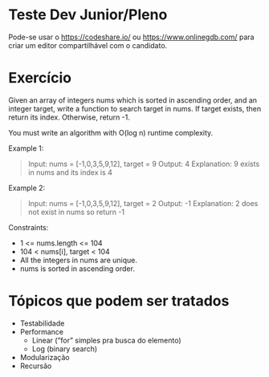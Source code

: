 # Teste Dev Junior/Pleno

Pode-se usar o https://codeshare.io/ ou https://www.onlinegdb.com/ para criar um editor compartilhável com o candidato.

# Exercício

Given an array of integers nums which is sorted in ascending order,
and an integer target, write a function to search target in nums.
If target exists, then return its index. Otherwise, return -1.

You must write an algorithm with O(log n) runtime complexity.

Example 1:

> Input: nums = [-1,0,3,5,9,12], target = 9
Output: 4
Explanation: 9 exists in nums and its index is 4
> 

Example 2:

> Input: nums = [-1,0,3,5,9,12], target = 2
Output: -1
Explanation: 2 does not exist in nums so return -1
> 

Constraints:

- 1 <= nums.length <= 104
- 104 < nums[i], target < 104
- All the integers in nums are unique.
- nums is sorted in ascending order.

# Tópicos que podem ser tratados

- Testabilidade
- Performance
    - Linear (”for” simples pra busca do elemento)
    - Log (binary search)
- Modularização
- Recursão
